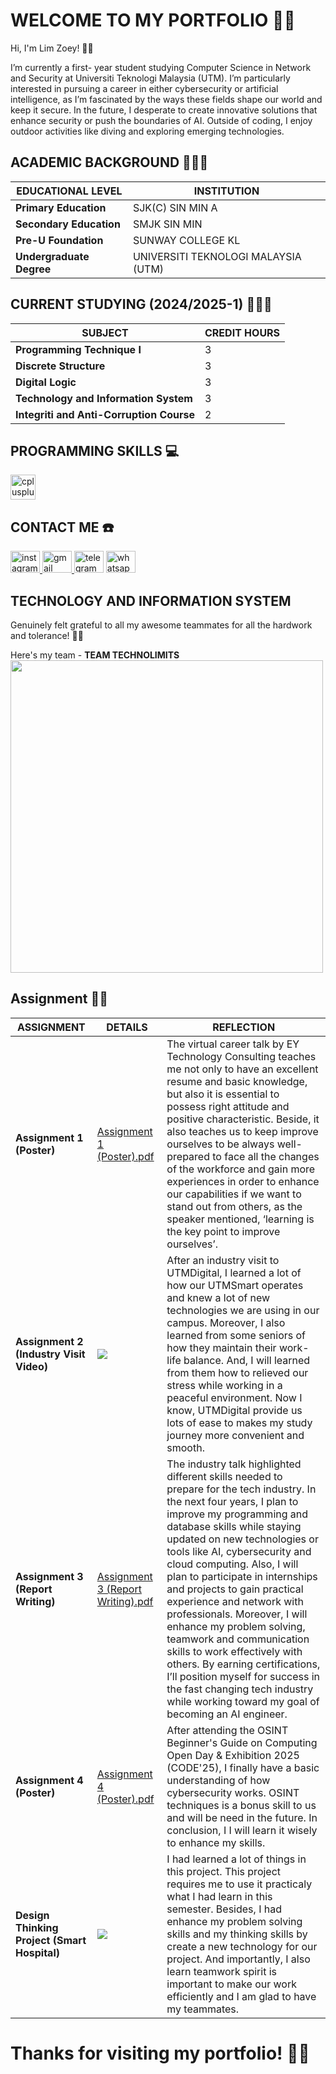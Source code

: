 # WELCOME TO MY PORTFOLIO ✌🏻

Hi, I'm Lim Zoey! 👋🏻

I’m currently a first- year student studying Computer Science in Network and Security at Universiti Teknologi Malaysia (UTM). I’m particularly interested in pursuing a career in either cybersecurity or artificial intelligence, as I’m fascinated by the ways these fields shape our world and keep it secure. In the future, I desperate to create innovative solutions that enhance security or push the boundaries of AI. Outside of coding, I enjoy outdoor activities like diving and exploring emerging technologies.

## ACADEMIC BACKGROUND 👩🏻‍🎓
| **EDUCATIONAL LEVEL** | **INSTITUTION** |
|---------------|---------------|
| **Primary Education** | SJK(C) SIN MIN A |
| **Secondary Education** | SMJK SIN MIN |
| **Pre-U Foundation** | SUNWAY COLLEGE KL |
| **Undergraduate Degree** | UNIVERSITI TEKNOLOGI MALAYSIA (UTM) |

## CURRENT STUDYING (2024/2025-1) 👩🏻‍💻
| **SUBJECT** | **CREDIT HOURS** |
|---------------|---------------|
| **Programming Technique I** | 3|
| **Discrete Structure** | 3 |
| **Digital Logic** | 3 |
| **Technology and Information System** | 3 |
| **Integriti and Anti-Corruption Course** | 2 |

## PROGRAMMING SKILLS 💻
  <img src="https://cdn.jsdelivr.net/gh/devicons/devicon/icons/cplusplus/cplusplus-original.svg" height="40" alt="cplusplus logo"  />
</div>

## CONTACT ME ☎️
<div align="left">
  <a href="https://www.instagram.com/zoeyyllim?igsh=Y2x1dnkxYzlyNjI5&utm_source=qr" target="_blank">
    <img src="https://raw.githubusercontent.com/maurodesouza/profile-readme-generator/master/src/assets/icons/social/instagram/default.svg" width="47" height="35" alt="instagram logo"  />
  </a>
  <a href="zoeylim@gmail.com" target="_blank">
    <img src="https://raw.githubusercontent.com/maurodesouza/profile-readme-generator/master/src/assets/icons/social/gmail/default.svg" width="47" height="35" alt="gmail logo"  />
  </a>
  <img src="https://raw.githubusercontent.com/maurodesouza/profile-readme-generator/master/src/assets/icons/social/telegram/default.svg" width="47" height="35" alt="telegram logo"  />
  <img src="https://raw.githubusercontent.com/maurodesouza/profile-readme-generator/master/src/assets/icons/social/whatsapp/default.svg" width="47" height="35" alt="whatsapp logo"  />
</div>

## TECHNOLOGY AND INFORMATION SYSTEM
Genuinely felt grateful to all my awesome teammates for all the hardwork and tolerance! 🙏🏻

Here's my team - **TEAM TECHNOLIMITS**
<img src="https://github.com/user-attachments/assets/67972563-a037-45eb-98af-00a8aacec24f"  width="500" />

## Assignment ✍🏻
| **ASSIGNMENT**           | **DETAILS**           | **REFLECTION**                                      |
|---------------------|--------------|--------------------------------------------------|
| **Assignment 1 (Poster)**           | [Assignment 1 (Poster).pdf](https://github.com/user-attachments/files/18614629/Assignment.1.Poster.pdf)| The virtual career talk by EY Technology Consulting teaches me not only to have an excellent resume and basic knowledge, but also it is essential to possess right attitude and positive characteristic. Beside, it also teaches us to keep improve ourselves to be always well-prepared to face all the changes of the workforce and gain more experiences in order to enhance our capabilities if we want to stand out from others, as the speaker mentioned, ‘learning is the key point to improve ourselves’.                                        |
| **Assignment 2 (Industry Visit Video)**            | [<img src="https://github.com/user-attachments/assets/9e0e08f9-7d49-4a8b-ae66-81b76f7f8940" style="width 20%">](https://youtu.be/f-AweS0PKo0) | After an industry visit to UTMDigital, I learned a lot of how our UTMSmart operates and knew a lot of new technologies we are using in our campus. Moreover, I also learned from some seniors of how they maintain their work-life balance. And, I will learned from them how to relieved our stress while working in a peaceful environment. Now I know, UTMDigital provide us lots of ease to makes my study journey more convenient and smooth.                                                |
| **Assignment 3 (Report Writing)**    | [Assignment 3 (Report Writing).pdf](https://github.com/user-attachments/files/18614632/Assignment.3.Report.Writing.pdf) | The industry talk highlighted different skills needed to prepare for the tech industry. In the next four years, I plan to improve my programming and database skills while staying updated on new technologies or tools like AI, cybersecurity and cloud computing. Also, I will plan to participate in internships and projects to gain practical experience and network with professionals. Moreover, I will enhance my problem solving, teamwork and communication skills to work effectively with others. By earning certifications, I’ll position myself for success in the fast changing tech industry while working toward my goal of becoming an AI engineer.                                   |  
| **Assignment 4 (Poster)**     | [Assignment 4 (Poster).pdf](https://github.com/user-attachments/files/18614635/Assignment.4.Poster.pdf) | After attending the OSINT Beginner's Guide on Computing Open Day & Exhibition 2025 (CODE'25), I finally have a basic understanding of how cybersecurity works. OSINT techniques is a bonus skill to us and will be need in the future. In conclusion, I I will learn it wisely to enhance my skills.                                     |
| **Design Thinking Project (Smart Hospital)**    | [<img src="https://github.com/user-attachments/assets/4724ef0b-f513-4d38-b1b4-76acae18b906" style="width 20%">](https://youtu.be/Uj6N44ToVQo) | I had learned a lot of things in this project. This project requires me to use it practicaly what I had learn in this semester. Besides, I had enhance my problem solving skills and my thinking skills by create a new technology for our project. And importantly, I also learn teamwork spirit is important to make our work efficiently and I am glad to have my teammates.                                      |

# Thanks for visiting my portfolio! 👋🏻
